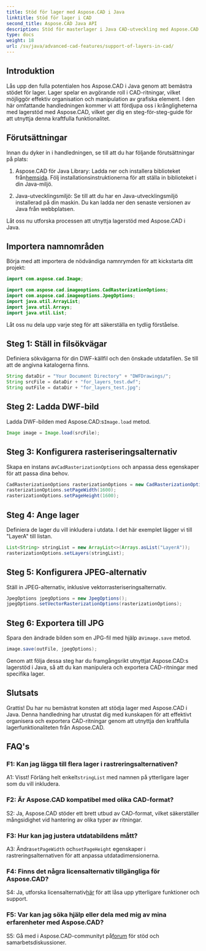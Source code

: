 ```yaml
---
title: Stöd för lager med Aspose.CAD i Java
linktitle: Stöd för lager i CAD
second_title: Aspose.CAD Java API
description: Stöd för masterlager i Java CAD-utveckling med Aspose.CAD. Organisera och exportera ritningar utan ansträngning.
type: docs
weight: 18
url: /sv/java/advanced-cad-features/support-of-layers-in-cad/
---
```

## Introduktion

Lås upp den fulla potentialen hos Aspose.CAD i Java genom att bemästra stödet för lager. Lager spelar en avgörande roll i CAD-ritningar, vilket möjliggör effektiv organisation och manipulation av grafiska element. I den här omfattande handledningen kommer vi att fördjupa oss i krångligheterna med lagerstöd med Aspose.CAD, vilket ger dig en steg-för-steg-guide för att utnyttja denna kraftfulla funktionalitet.

## Förutsättningar

Innan du dyker in i handledningen, se till att du har följande förutsättningar på plats:

1.  Aspose.CAD för Java Library: Ladda ner och installera biblioteket från[hemsida](https://releases.aspose.com/cad/java/). Följ installationsinstruktionerna för att ställa in biblioteket i din Java-miljö.

2. Java-utvecklingsmiljö: Se till att du har en Java-utvecklingsmiljö installerad på din maskin. Du kan ladda ner den senaste versionen av Java från webbplatsen.

Låt oss nu utforska processen att utnyttja lagerstöd med Aspose.CAD i Java.

## Importera namnområden

Börja med att importera de nödvändiga namnrymden för att kickstarta ditt projekt:

```java
import com.aspose.cad.Image;

import com.aspose.cad.imageoptions.CadRasterizationOptions;
import com.aspose.cad.imageoptions.JpegOptions;
import java.util.ArrayList;
import java.util.Arrays;
import java.util.List;
```

Låt oss nu dela upp varje steg för att säkerställa en tydlig förståelse.

## Steg 1: Ställ in filsökvägar

Definiera sökvägarna för din DWF-källfil och den önskade utdatafilen. Se till att de angivna katalogerna finns.

```java
String dataDir = "Your Document Directory" + "DWFDrawings/";
String srcFile = dataDir + "for_layers_test.dwf";
String outFile = dataDir + "for_layers_test.jpg";
```

## Steg 2: Ladda DWF-bild

 Ladda DWF-bilden med Aspose.CAD:s`Image.load` metod.

```java
Image image = Image.load(srcFile);
```

## Steg 3: Konfigurera rasteriseringsalternativ

 Skapa en instans av`CadRasterizationOptions` och anpassa dess egenskaper för att passa dina behov.

```java
CadRasterizationOptions rasterizationOptions = new CadRasterizationOptions();
rasterizationOptions.setPageWidth(1600);
rasterizationOptions.setPageHeight(1600);
```

## Steg 4: Ange lager

Definiera de lager du vill inkludera i utdata. I det här exemplet lägger vi till "LayerA" till listan.

```java
List<String> stringList = new ArrayList<>(Arrays.asList("LayerA"));
rasterizationOptions.setLayers(stringList);
```

## Steg 5: Konfigurera JPEG-alternativ

Ställ in JPEG-alternativ, inklusive vektorrasteriseringsalternativ.

```java
JpegOptions jpegOptions = new JpegOptions();
jpegOptions.setVectorRasterizationOptions(rasterizationOptions);
```

## Steg 6: Exportera till JPG

 Spara den ändrade bilden som en JPG-fil med hjälp av`image.save` metod.

```java
image.save(outFile, jpegOptions);
```

Genom att följa dessa steg har du framgångsrikt utnyttjat Aspose.CAD:s lagerstöd i Java, så att du kan manipulera och exportera CAD-ritningar med specifika lager.

## Slutsats

Grattis! Du har nu bemästrat konsten att stödja lager med Aspose.CAD i Java. Denna handledning har utrustat dig med kunskapen för att effektivt organisera och exportera CAD-ritningar genom att utnyttja den kraftfulla lagerfunktionaliteten från Aspose.CAD.

## FAQ's

### F1: Kan jag lägga till flera lager i rastreringsalternativen?

 A1: Visst! Förläng helt enkelt`stringList` med namnen på ytterligare lager som du vill inkludera.

### F2: Är Aspose.CAD kompatibel med olika CAD-format?

S2: Ja, Aspose.CAD stöder ett brett utbud av CAD-format, vilket säkerställer mångsidighet vid hantering av olika typer av ritningar.

### F3: Hur kan jag justera utdatabildens mått?

 A3: Ändra`setPageWidth` och`setPageHeight` egenskaper i rastreringsalternativen för att anpassa utdatadimensionerna.

### F4: Finns det några licensalternativ tillgängliga för Aspose.CAD?

 S4: Ja, utforska licensalternativ[här](https://purchase.aspose.com/buy) för att låsa upp ytterligare funktioner och support.

### F5: Var kan jag söka hjälp eller dela med mig av mina erfarenheter med Aspose.CAD?

S5: Gå med i Aspose.CAD-communityt på[forum](https://forum.aspose.com/c/cad/19) för stöd och samarbetsdiskussioner.